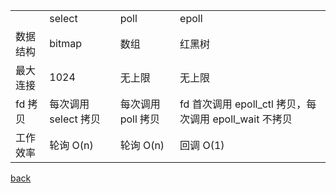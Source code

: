 | | | | |
| :- | :- | :- | :- |
| | select | poll | epoll |
| 数据结构 | bitmap | 数组 | 红黑树 |
| 最大连接 | 1024 | 无上限 | 无上限 |
| fd 拷贝 | 每次调用 select 拷贝 | 每次调用 poll 拷贝 | fd 首次调用 epoll_ctl 拷贝，每次调用 epoll_wait 不拷贝 |
| 工作效率 | 轮询 O(n) | 轮询 O(n) | 回调 O(1) |

[back](../2.md)  